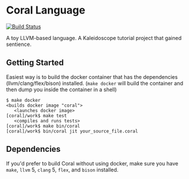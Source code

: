 # Coral Language

[![Build Status](https://travis-ci.org/talyian/coral.svg?branch=coral)](https://travis-ci.org/talyian/coral)

A toy LLVM-based language. A Kaleidoscope tutorial project that gained sentience.

## Getting Started

Easiest way is to build the docker container that has the dependencies (llvm/clang/flex/bison) installed. (`make docker` will build the container and then dump you inside the container in a shell)

```
$ make docker
<builds docker image "coral">
   <launches docker image>
[coral]/work$ make test
   <compiles and runs tests>
[coral]/work$ make bin/coral
[coral]/work$ bin/coral jit your_source_file.coral
```

## Dependencies

If you'd prefer to build Coral without using docker, make sure you have `make`, `llvm` 5, `clang` 5, `flex`, and `bison` installed.
